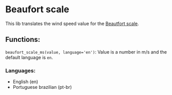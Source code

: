 # Beaufort scale

This lib translates the wind speed value for the [Beautfort scale](https://en.wikipedia.org/wiki/Beaufort_scale).

## Functions:

`beaufort_scale_ms(value, language='en')`: Value is a number in m/s and the default language is `en`.

### Languages:

- English (en)
- Portuguese brazilian (pt-br)

